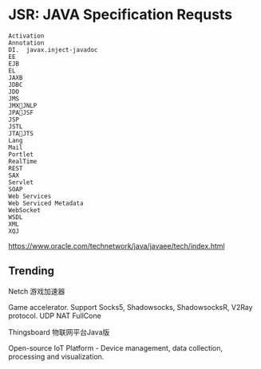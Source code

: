 # JSR: JAVA Specification Requsts

	Activation
	Annotation
	DI.  javax.inject-javadoc
	EE
	EJB
	EL
	JAXB
	JDBC
	JDO
	JMS
	JMXJNLP
	JPAJSF
	JSP
	JSTL
	JTAJTS
	Lang
	Mail
	Portlet
	RealTime
	REST
	SAX
	Servlet
	SOAP
	Web Services
	Web Serviced Metadata
	WebSocket
	WSDL
	XML
	XQJ


https://www.oracle.com/technetwork/java/javaee/tech/index.html

## Trending

Netch 游戏加速器

Game accelerator. Support Socks5, Shadowsocks, ShadowsocksR, V2Ray protocol. UDP NAT FullCone

Thingsboard 物联网平台Java版

Open-source IoT Platform - Device management, data collection, processing and visualization.
